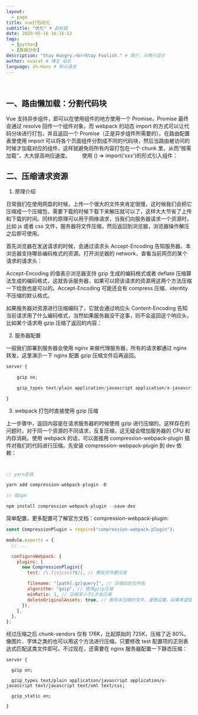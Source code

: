 ```yaml
---
layout:
  - page
title: vue打包优化
subtitle: "优化" # 副标题
date: 2020-05-16 16:16:53
tags:
  - [python]
  - [数据分析]
description: "Stay Hungry.<br>Stay Foolish." # 简介，分两行显示
author: evacat # 博主 站长
language: zh-Hans # 默认语言
---
```


<br>
<!--more-->

## 一、路由懒加载：分割代码块

Vue 支持异步组件，即可以在使用组件的地方使用一个 Promise，Promise 最终会通过 resolve 回传一个组件对象。而 webpack 的动态 import 的方式可以让代码分块进行打包，并且返回一个 Promise（正是异步组件所需要的）。在路由配置表里使用 import 可以将各个页面组件分割成不同的代码块，然后当路由被访问的时候才加载对应的组件，这样就避免将所有内容打包在一个 chunk 里，从而“按需加载”，大大提高响应速度。
　　使用 () => import('xxx')的形式引入组件：

## 二、压缩请求资源

1. 原理介绍

日常我们在使用网盘的时候，上传一个很大的文件夹肯定很慢，这时候我们会把它压缩成一个压缩包，需要下载的时候下载下来解压就可以了，这样大大节省了上传和下载的时间。同样的原理可以用于网络请求，当我们向服务器请求一个资源时，比如 js 或者 css 文件，服务器将文件压缩，然后返回到浏览器，浏览器操作解压之后即可使用。

首先浏览器在发送请求的时候，会通过请求头 Accept-Encoding 告知服务器，本浏览器支持哪些编码格式的资源。打开浏览器的 network，查看当前网页的某个请求的请求头：

Accept-Encoding 的值表示浏览器支持 gzip 生成的编码格式或者 deflate 压缩算法生成的编码格式，这就告诉服务器，如果可以把该请求的资源用这两个方法压缩一下给我也是可以的。Accept-Encoding 可能还会有 compress 压缩、identity 不压缩的默认格式。

如果服务器对资源进行压缩编码了，它就会通过响应头 Content-Encoding 告知当前请求用了什么编码格式，当然如果服务器没干这事，则不会返回这个响应头，比如某个请求用 gzip 压缩了返回的内容：

2. 服务器配置

一般我们部署到服务器会使用 nginx 来做代理服务器，所有的请求都通过 nginx 转发，这里演示一下 nginx 配置 gzip 压缩文件后再返回。

```javascript
server {

    gzip on;

    gzip_types text/plain application/javascript application/x-javascript text/javascript text/xml text/css;

}
```

3. webpack 打包时直接使用 gzip 压缩

上一步骤中，返回内容是在请求服务器的时候使用 gzip 进行压缩的。这样存在的问题时，对于同一个资源的不同请求，反复压缩，这无疑会增加服务器的 CPU 和内存消耗。使用 webpack 的话，可以直接用 compression-webpack-plugin 插件对我们的代码进行压缩。先安装 compression-webpack-plugin 到 dev 依赖：

```js


// yarn安装

yarn add compression-webpack-plugin -D

// 或npm

npm install compression-webpack-plugin --save-dev
```

简单配置，更多配置可了解官方文档：compression-webpack-plugin:

```js
const CompressionPlugin = require("compression-webpack-plugin");

module.exports = {
  // ...

  configureWebpack: {
    plugins: [
      new CompressionPlugin({
        test: /\.(js|css)?$/i, // 哪些文件要压缩

        filename: "[path].gz[query]", // 压缩后的文件名
        algorithm: "gzip", // 使用gzip压缩
        minRatio: 1, // 压缩率小于1才会压缩
        deleteOriginalAssets: true, // 删除未压缩的文件，谨慎设置，如果希望提供非gzip的资源，可不设置或者设置为false
      }),
    ],
  },
};
```

经过压缩之后 chunk-vendors 仅有 176K，比起原始的 725K，压缩了近 80%。像图片、字体之类的也可以用这个方法进行压缩，只要修改 test 配置项的正则表达式匹配这类文件即可。不过现在，还需要在 nginx 服务器配置一下静态压缩：

```
server {

  gzip on;

  gzip_types text/plain application/javascript application/x-javascript text/javascript text/xml text/css;

  gzip_static on;

}
```
